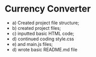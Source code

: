 # Currency Converter
- a) Created project file structure; 
- b) created project files; 
- c) inputted basic HTML code;
- d) continued coding style.css
- e) and main.js files;  
- d) wrote basic README.md file